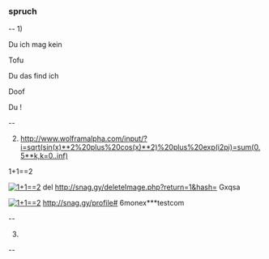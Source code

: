 ### spruch
--
1)

Du ich mag kein 

Tofu

Du das find ich

Doof

Du !

--

2) http://www.wolframalpha.com/input/?i=sqrt(sin(x)**2%20plus%20cos(x)**2)%20plus%20exp(i2pi)=sum(0.5**k,k=0..inf)

 1+1==2
 
 [![ 1+1==2 ](http://i.snag.gy/Gxqsa.jpg)](http://i.snag.gy/Gxqsa.jpg)    del http://snag.gy/deleteImage.php?return=1&hash= Gxqsa

 [![ 1+1==2 ](http://snag.gy/KvyiA.jpg)](http://snag.gy/KvyiA.jpg)    http://snag.gy/profile# 6monex***testcom


--

3) 

--
